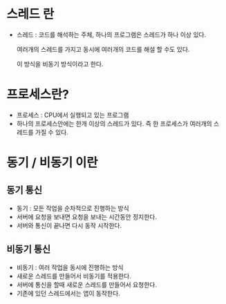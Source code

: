 # 스레드 란
- 스레드 : 코드를 해석하는 주체, 하나의 프로그램은 스레드가 하나 이상 있다.
  
    여러개의 스레드를 가지고 동시에 여러개의 코드를 해설 할 수도 있다.

    이 방식을 비동기 방식이라고 한다.

# 프로세스란?
- 프로세스 : CPU에서 실행되고 있는 프로그램
- 하나의 프로세스안에는 한개 이상의 스레드가 있다.
  즉 한 프로세스가 여러개의 스레드를 가질 수 있다.

# 동기 / 비동기 이란
## 동기 통신
- 동기 : 모든 작업을 순차적으로 진행하는 방식
- 서버에 요청을 보내면 요청을 보내는 시간동안 정지한다.
- 서버와 통신이 끝나면 다시 동작 시작한다.

## 비동기 통신
- 비동기 : 여러 작업을 동시에 진행하는 방식
- 새로운 스레드를 만들어서 비동기를 적용한다.
- 서버에 통신을 할때 새로운 스레드를 만들어서 요청한다.
- 기존에 있던 스레드에서는 앱이 동작한다.